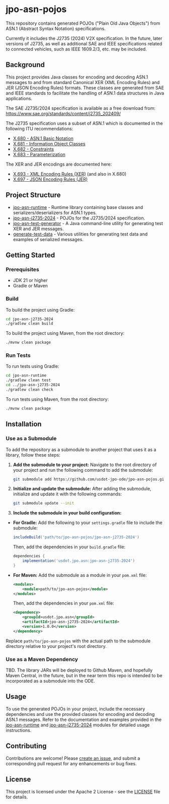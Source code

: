 # jpo-asn-pojos

This repository contains generated POJOs ("Plain Old Java Objects") from ASN.1 (Abstract Syntax 
Notation) specifications.

Currently it includes the J2735 (2024) V2X specification.  In the future, later versions of
J2735, as well as additional SAE and IEEE specifications related to connected vehicles, such as
IEEE 1609.2/3, etc. may be included.

## Background

This project provides Java classes for encoding and decoding ASN.1 messages to and from standard
Canonical XER (XML Encoding Rules) and JER (JSON Encoding Rules) formats. These classes are 
generated from SAE and IEEE standards to facilitate the handling of ASN.1 data structures in Java 
applications.

The SAE J2735/2024 specification is available as a free download from:
https://www.sae.org/standards/content/j2735_202409/

The J2735 specification uses a subset of ASN.1 which is documented in the following ITU
recommendations:
* [X.680 - ASN.1 Basic Notation](https://www.itu.int/rec/T-REC-X.680/en)
* [X.681 - Information Object Classes](https://www.itu.int/rec/T-REC-X.681/en)
* [X.682 - Constraints](https://www.itu.int/rec/T-REC-X.682/en)
* [X.683 - Parameterization](https://www.itu.int/rec/T-REC-X.683/en)

The XER and JER encodings are documented here:
* [X.693 - XML Encoding Rules (XER)](https://www.itu.int/rec/T-REC-X.693/en) (and also in X.680)
* [X.697 - JSON Encoding Rules (JER)](https://www.itu.int/rec/T-REC-X.697/en)

## Project Structure

* [jpo-asn-runtime](jpo-asn-runtime/README.md) - Runtime library containing base classes and 
serializers/deserializers for ASN.1 types.
* [jpo-asn-j2735-2024](jpo-asn-j2735-2024/README.md) - POJOs for the J2735/2024 specification.
* [jpo-asn-test-generator](jpo-asn-test-generator/README.md) - A Java command-line utility for
  generating test XER and JER messages.
* [generate-test-data](generate-test-data/README.md) - Various utilities for generating test data
  and examples of serialized messages.


## Getting Started

### Prerequisites

* JDK 21 or higher
* Gradle or Maven

### Build

To build the project using Gradle:

```bash
cd jpo-asn-j2735-2024
./gradlew clean build
```

To build the project using Maven, from the root directory:

```bash
./mvnw clean package
```

### Run Tests

To run tests using Gradle:

```bash
cd jpo-asn-runtime
./gradlew clean test
cd ../jpo-asn-j2735-2024
./gradlew clean check
```

To run tests using Maven, from the root directory:

```bash
./mvnw clean package
```

## Installation

### Use as a Submodule

To add the repository as a submodule to another project that uses it as a library, follow these
steps:

1. **Add the submodule to your project:**
   Navigate to the root directory of your project and run the following command to add the
   submodule:
   ```bash
   git submodule add https://github.com/usdot-jpo-ode/jpo-asn-pojos.git
   ```

2. **Initialize and update the submodule:**
   After adding the submodule, initialize and update it with the following commands:
   ```bash
   git submodule update --init
   ```

3. **Include the submodule in your build configuration:**

- **For Gradle:**
  Add the following to your `settings.gradle` file to include the submodule:
  ```groovy
  includeBuild('path/to/jpo-asn-pojos/jpo-asn-j2735-2024')
  ```

  Then, add the dependencies in your `build.gradle` file:
  ```groovy
  dependencies {
      implementation('usdot.jpo.asn:jpo-asn-j2735-2024')
  }
  ```

- **For Maven:**
  Add the submodule as a module in your `pom.xml` file:
  ```xml
  <modules>
      <module>path/to/jpo-asn-pojos</module>
  </modules>
  ```

  Then, add the dependencies in your `pom.xml` file:
  ```xml
  <dependency>
      <groupId>usdot.jpo.asn</groupId>
      <artifactId>jpo-asn-j2735-2024</artifactId>
      <version>1.0.0</version>
  </dependency>
  ```

Replace `path/to/jpo-asn-pojos` with the actual path to the submodule directory relative to your
project's root directory.

### Use as a Maven Dependency

TBD. The library JARs will be deployed to Github Maven, and hopefully Maven Central, in the future, 
but in the near term this repo is intended to be incorporated as a submodule into the ODE.

## Usage

To use the generated POJOs in your project, include the necessary dependencies and use the
provided classes for encoding and decoding ASN.1 messages. Refer to the documentation and examples
provided in the [jpo-asn-runtime](jpo-asn-runtime/README.md) and 
[jpo-asn-j2735-2024](jpo-asn-j2735-2024/README.md) modules for detailed usage instructions.

## Contributing

Contributions are welcome! Please [create an issue](https://github.com/usdot-jpo-ode/jpo-asn-pojos/issues), 
and submit a corresponding pull request for any enhancements or bug fixes.

## License

This project is licensed under the Apache 2 License - see the [LICENSE](LICENSE) file for details.



